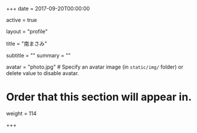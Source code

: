 +++
date = 2017-09-20T00:00:00

active = true

layout = "profile"

title = "南まさみ"

subtitle = ""
summary = ""

avatar = "photo.jpg"  # Specify an avatar image (in `static/img/` folder) or delete value to disable avatar.

# Order that this section will appear in.
weight = 114

+++
